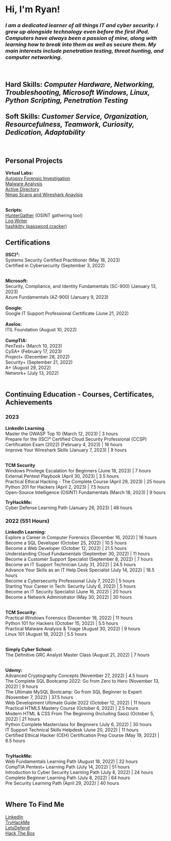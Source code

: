 <h1>Hi, I'm Ryan! <br/></h1>
<h3><i>I am a dedicated learner of all things IT and cyber security. I grew up alongside technology even before the first iPod. Computers have always been a passion of mine, along with learning how to break into them as well as secure them. My main interests include penetration testing, threat hunting, and computer networking.</i></h3><br/>
<h2><b>Hard Skills:</b> <i>Computer Hardware, Networking, Troubleshooting, Microsoft Windows, Linux, Python Scripting, Penetration Testing</i><br/><br/>
<b>Soft Skills:</b> <i>Customer Service, Organization, Resourcefulness, Teamwork, Curiosity, Dedication, Adaptability</i></h2><br/>

<h2><b>Personal Projects</b></h2>
<b>Virtual Labs:</b><br/>
<a href="https://github.com/Ryan-Sapone/Autopsy-Forensics/blob/main/Walkthrough.md">Autopsy Forensic Investigation</a><br/>
<a href="https://github.com/Ryan-Sapone/Malware-Analysis">Malware Analysis</a><br/>
<a href="https://github.com/Ryan-Sapone/Active-Directory-Setup">Active Directory</a><br/>
<a href="https://github.com/Ryan-Sapone/Nmap-and-Wireshark-Lab">Nmap Scans and Wireshark Anaylsis</a><br/><br/>

<b>Scripts:</b><br/>
<a href="https://github.com/Ryan-Sapone/HunterGather">HunterGather</a> (OSINT gathering tool)<br>
<a href="https://github.com/Ryan-Sapone/Log-Writer">Log Writer</a><br>
<a href="https://github.com/Ryan-Sapone/hashkitty">hashkitty (password cracker)</a>


<h2><b>Certifications</b></h2>
<b>(ISC)²:</b></br>
Systems Security Certified Practitioner (May 18, 2023)</br>
Certified in Cybersecurity (September 3, 2022)</br></br>

<b>Microsoft:</b></br>
Security, Compliance, and Identity Fundamentals (SC-900) (January 13, 2023)</br>
Azure Fundamentals (AZ-900) (January 9, 2023)</br></br>
<b>Google:</b></br>
Google IT Support Professional Certificate (June 21, 2022)</br></br>
<b>Axelos:</b></br>
ITIL Foundation (August 10, 2022)</br></br>
<b>CompTIA:</b></br>
PenTest+ (March 10, 2023)</br>
CySA+ (February 17, 2023)</br>
Project+ (December 28, 2022)</br>
Security+ (September 21, 2022)</br>
A+ (August 29, 2022)</br>
Network+ (July 13, 2022)</br></br>

<h2><b>Continuing Education - Courses, Certificates, Achievements</b></h2>

<h3>2023</h3>
<b>LinkedIn Learning</b></br>
Master the OWASP Top 10 (March 12, 2023) | 3 hours</br>
Prepare for the (ISC)² Certified Cloud Security Professional (CCSP) Certification Exam (2022) (February 4, 2023) | 16 hours</br>
Improve Your Wireshark Skills (January 7, 2023) | 9 hours</br></br>

<b>TCM Security</b></br>
Windows Privilege Escalation for Beginners (June 18, 2023) | 7 hours</br>
External Pentest Playbook (April 30, 2023) | 3.5 hours</br>
Practical Ethical Hacking - The Complete Course (April 29, 2023) | 25 hours</br>
Python 201 for Hackers (April 2, 2023) | 7.5 hours</br>
Open-Source Intelligence (OSINT) Fundamentals (March 18, 2023) | 9 hours</br>

<b>TryHackMe:</b></br>
Cyber Defense Learning Path (January 26, 2023) | 48 hours</br>

<h3>2022 (551 Hours)</h3>
<b>LinkedIn Learning:</b></br>
Explore a Career in Computer Forensics (December 16, 2022) | 16 hours<br>
Become a SQL Developer (October 25, 2022) | 10.5 hours<br>
Become a Web Developer (October 12, 2022) | 21.5 hours</br>
Understanding Cloud Fundamentals (September 30, 2022) | 11 hours</br>
Become a Customer Support Specialist (September 8, 2022) | 7 hours</br>
Become an IT Support Technician (July 31, 2022) | 24.5 hours</br>
Advance Your Skills as an IT Help Desk Specialist (July 14, 2022) | 18.5 hours</br>
Become a Cybersecurity Professional (July 7, 2022) | 5 hours</br>
Starting Your Career in Tech: Security (July 6, 2022) | 5 hours</br>
Become an IT Security Specialist (June 16, 2022) | 20 hours</br>
Become a Network Administrator (May 30, 2022) | 30 hours</br></br>

<b>TCM Security:</b></br>
Practical Windows Forensics (December 18, 2022) | 11 hours</br>
Python 101 for Hackers (October 15, 2022) | 5.5 hours</br>
Practical Malware Analysis & Triage (August 30, 2022) | 9 hours</br>
Linux 101 (August 18, 2022) | 5.5 hours</br></br>

<b>Simply Cyber School:</b></br>
The Definitive GRC Analyst Master Class (August 21, 2022) | 7 hours</br></br>

<b>Udemy:</b></br>
Advanced Cryptography Concepts (November 27, 2022) | 4.5 hours</br>
The Complete SQL Bootcamp 2022: Go from Zero to Hero (November 13, 2022) | 9 hours</br>
The Ultimate MySQL Bootcamp: Go from SQL Beginner to Expert (November 7, 2022) | 37.5 hours</br>
Web Development Ultimate Guide 2022 (October 12, 2022) | 11 hours</br>
Practical HTML5 Mastery Course (October 6, 2022) | 2.5 hours</br>
Modern HTML & CSS From The Beginning (Including Sass) (October 5, 2022) | 21 hours</br>
Python Complete Masterclass for Beginners (July 6, 2022) | 30 hours</br>
IT Support Technical Skills Helpdesk (June 20, 2022) | 11 hours</br>
Certified Ethical Hacker (CEH) Certification Prep Course (May 19, 2022) | 6.5 hours</br></br>

<b>TryHackMe:</b></br>
Web Fundamentals Learning Path (August 18, 2022) | 32 hours</br>
CompTIA Pentest+ Learning Path (July 14, 2022) | 51 hours</br>
Introduction to Cyber Security Learning Path (July 8, 2022) | 24 hours</br>
Complete Beginner Learning Path (July 8, 2022) | 64 hours</br>
Pre Security Learning Path (April 29, 2022) | 40 hours</br></br>

<h2>Where To Find Me</h2>
<a href="https://www.linkedin.com/in/ryansapone/">LinkedIn</a><br/>
<a href="https://tryhackme.com/p/HotelSix">TryHackMe</a><br/>
<a href="https://app.letsdefend.io/public_profile/user/HotelSix/62e7216f-ba93-4474-8c72-bb075090e3a7/">LetsDefend</a><br/>
<a href="https://app.hackthebox.com/users/958395">Hack The Box</a>

